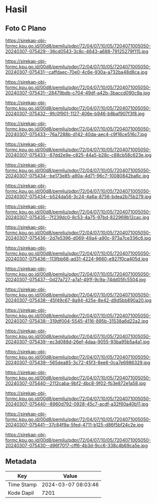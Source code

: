 # Hasil

## Foto C Plano

https://sirekap-obj-formc.kpu.go.id/00d8/pemilu/pdpr/72/04/07/10/05/7204071005050-20240307-075429--36cd0543-3c8c-4643-a688-79125279f115.jpg

https://sirekap-obj-formc.kpu.go.id/00d8/pemilu/pdpr/72/04/07/10/05/7204071005050-20240307-075431--caffdaec-70e0-4c6e-930a-a732ba48d8ca.jpg

https://sirekap-obj-formc.kpu.go.id/00d8/pemilu/pdpr/72/04/07/10/05/7204071005050-20240307-075431--28479bdb-c704-49df-a42b-3baccd090c9a.jpg

https://sirekap-obj-formc.kpu.go.id/00d8/pemilu/pdpr/72/04/07/10/05/7204071005050-20240307-075432--9fc0f901-1127-406e-b946-b8baf907f3f8.jpg

https://sirekap-obj-formc.kpu.go.id/00d8/pemilu/pdpr/72/04/07/10/05/7204071005050-20240307-075433--76a7288b-d142-40da-aec4-c9f16ce516c7.jpg

https://sirekap-obj-formc.kpu.go.id/00d8/pemilu/pdpr/72/04/07/10/05/7204071005050-20240307-075433--87dd2e9e-c825-44a5-b28c-c88cb58c623e.jpg

https://sirekap-obj-formc.kpu.go.id/00d8/pemilu/pdpr/72/04/07/10/05/7204071005050-20240307-075434--be173e85-a90a-4d71-96c7-10080842ba6c.jpg

https://sirekap-obj-formc.kpu.go.id/00d8/pemilu/pdpr/72/04/07/10/05/7204071005050-20240307-075434--b524da56-3c24-4a6a-8756-bdea2b75b279.jpg

https://sirekap-obj-formc.kpu.go.id/00d8/pemilu/pdpr/72/04/07/10/05/7204071005050-20240307-075435--7f239dc0-8c53-4a75-97bd-822969b12cac.jpg

https://sirekap-obj-formc.kpu.go.id/00d8/pemilu/pdpr/72/04/07/10/05/7204071005050-20240307-075436--2d7e5396-d069-49a4-a90c-973a7ce336c6.jpg

https://sirekap-obj-formc.kpu.go.id/00d8/pemilu/pdpr/72/04/07/10/05/7204071005050-20240307-075436--113fbb68-ad31-4224-9660-e927f0ca405d.jpg

https://sirekap-obj-formc.kpu.go.id/00d8/pemilu/pdpr/72/04/07/10/05/7204071005050-20240307-075437--0d27a727-a7a1-491f-9c9a-74dd05fc5504.jpg

https://sirekap-obj-formc.kpu.go.id/00d8/pemilu/pdpr/72/04/07/10/05/7204071005050-20240307-075438--45f49c67-8a94-425e-8e42-d9d5bb890a20.jpg

https://sirekap-obj-formc.kpu.go.id/00d8/pemilu/pdpr/72/04/07/10/05/7204071005050-20240307-075438--319df004-5545-4116-895b-31538a6d22a2.jpg

https://sirekap-obj-formc.kpu.go.id/00d8/pemilu/pdpr/72/04/07/10/05/7204071005050-20240307-075439--ec3d088d-26ef-4daa-9055-93ba95b5a4a1.jpg

https://sirekap-obj-formc.kpu.go.id/00d8/pemilu/pdpr/72/04/07/10/05/7204071005050-20240307-075439--565dea85-3c72-45f3-8ee6-0ca7e6986329.jpg

https://sirekap-obj-formc.kpu.go.id/00d8/pemilu/pdpr/72/04/07/10/05/7204071005050-20240307-075440--2112caba-9bf2-4bc8-9f02-fb3e872e1a58.jpg

https://sirekap-obj-formc.kpu.go.id/00d8/pemilu/pdpr/72/04/07/10/05/7204071005050-20240307-075440--8960d792-0928-45c7-acdf-a32f60a40b11.jpg

https://sirekap-obj-formc.kpu.go.id/00d8/pemilu/pdpr/72/04/07/10/05/7204071005050-20240307-075441--37c84f9a-5fed-4711-b125-d86f5bf24c2e.jpg

https://sirekap-obj-formc.kpu.go.id/00d8/pemilu/pdpr/72/04/07/10/05/7204071005050-20240307-075430--d96f7017-cff6-4b3d-9cc6-338c4b69ca5e.jpg


## Metadata

| Key        | Value               |
| ---------- | ------------------- |
| Time Stamp | 2024-03-07 08:03:46 |
| Kode Dapil | 7201                |



